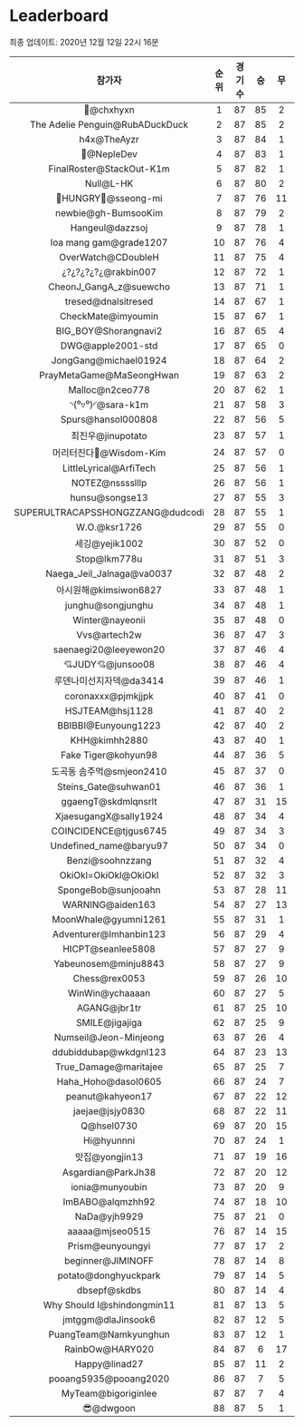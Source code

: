 # Leaderboard
최종 업데이트: 2020년 12월 12일 22시 16분




| 참가자 | 순위 | 경기수 | 승 | 무 | 패 | 승점 |
|:---:|:---:|:---:|:---:|:---:|:---:|:---:|
| 👑@chxhyxn | 1 | 87 | 85 | 2 | 0 | 257 |
| The Adelie Penguin@RubADuckDuck | 2 | 87 | 85 | 2 | 0 | 257 |
| h4x@TheAyzr | 3 | 87 | 84 | 1 | 2 | 253 |
| 🥈@NepleDev | 4 | 87 | 83 | 1 | 3 | 250 |
| FinalRoster@StackOut-K1m | 5 | 87 | 82 | 1 | 4 | 247 |
| Null@L-HK | 6 | 87 | 80 | 2 | 5 | 242 |
| 🍗HUNGRY🍗@sseong-mi | 7 | 87 | 76 | 11 | 0 | 239 |
| newbie@gh-BumsooKim | 8 | 87 | 79 | 2 | 6 | 239 |
| Hangeul@dazzsoj | 9 | 87 | 78 | 1 | 8 | 235 |
| loa mang gam@grade1207 | 10 | 87 | 76 | 4 | 7 | 232 |
| OverWatch@CDoubleH | 11 | 87 | 75 | 4 | 8 | 229 |
| ¿?¿?¿?¿?¿@rakbin007 | 12 | 87 | 72 | 1 | 14 | 217 |
| CheonJ_GangA_z@suewcho | 13 | 87 | 71 | 1 | 15 | 214 |
| tresed@dnalsitresed | 14 | 87 | 67 | 1 | 19 | 202 |
| CheckMate@imyoumin | 15 | 87 | 67 | 1 | 19 | 202 |
| BIG_BOY@Shorangnavi2 | 16 | 87 | 65 | 4 | 18 | 199 |
| DWG@apple2001-std | 17 | 87 | 65 | 0 | 22 | 195 |
| JongGang@michael01924 | 18 | 87 | 64 | 2 | 21 | 194 |
| PrayMetaGame@MaSeongHwan | 19 | 87 | 63 | 2 | 22 | 191 |
| Malloc@n2ceo778 | 20 | 87 | 62 | 1 | 24 | 187 |
| ◝(⁰▿⁰)◜@sara-k1m | 21 | 87 | 58 | 3 | 26 | 177 |
| Spurs@hansol000808 | 22 | 87 | 56 | 5 | 26 | 173 |
| 최진우@jinupotato | 23 | 87 | 57 | 1 | 29 | 172 |
| 머리터진다🤯@Wisdom-Kim | 24 | 87 | 57 | 0 | 30 | 171 |
| LittleLyrical@ArfiTech | 25 | 87 | 56 | 1 | 30 | 169 |
| NOTEZ@nsssslllp | 26 | 87 | 56 | 1 | 30 | 169 |
| hunsu@songse13 | 27 | 87 | 55 | 3 | 29 | 168 |
| SUPERULTRACAPSSHONGZZANG@dudcodi | 28 | 87 | 55 | 1 | 31 | 166 |
| W.O.@ksr1726 | 29 | 87 | 55 | 0 | 32 | 165 |
| 세깅@yejik1002 | 30 | 87 | 52 | 0 | 35 | 156 |
| Stop@lkm778u | 31 | 87 | 51 | 3 | 33 | 156 |
| Naega_Jeil_Jalnaga@va0037 | 32 | 87 | 48 | 2 | 37 | 146 |
| 아시원해@kimsiwon6827 | 33 | 87 | 48 | 1 | 38 | 145 |
| junghu@songjunghu | 34 | 87 | 48 | 1 | 38 | 145 |
| Winter@nayeonii | 35 | 87 | 48 | 0 | 39 | 144 |
| Vvs@artech2w | 36 | 87 | 47 | 3 | 37 | 144 |
| saenaegi20@leeyewon20 | 37 | 87 | 46 | 4 | 37 | 142 |
| 💘JUDY💘@junsoo08 | 38 | 87 | 46 | 4 | 37 | 142 |
| 루덴나미선지자덱@da3414 | 39 | 87 | 46 | 1 | 40 | 139 |
| coronaxxx@pjmkjjpk | 40 | 87 | 41 | 0 | 46 | 123 |
| HSJTEAM@hsj1128 | 41 | 87 | 40 | 2 | 45 | 122 |
| BBIBBI@Eunyoung1223 | 42 | 87 | 40 | 2 | 45 | 122 |
| KHH@kimhh2880 | 43 | 87 | 40 | 1 | 46 | 121 |
| Fake Tiger@kohyun98 | 44 | 87 | 36 | 5 | 46 | 113 |
| 도곡동 솜주먹@smjeon2410 | 45 | 87 | 37 | 0 | 50 | 111 |
| Steins_Gate@suhwan01 | 46 | 87 | 36 | 1 | 50 | 109 |
| ggaengT@skdmlqnsrlt | 47 | 87 | 31 | 15 | 41 | 108 |
| XjaesugangX@sally1924 | 48 | 87 | 34 | 4 | 49 | 106 |
| COINCIDENCE@tjgus6745 | 49 | 87 | 34 | 3 | 50 | 105 |
| Undefined_name@baryu97 | 50 | 87 | 34 | 0 | 53 | 102 |
| Benzi@soohnzzang | 51 | 87 | 32 | 4 | 51 | 100 |
| OkiOkl=OkiOkl@OkiOkl | 52 | 87 | 32 | 3 | 52 | 99 |
| SpongeBob@sunjooahn | 53 | 87 | 28 | 11 | 48 | 95 |
| WARNING@aiden163 | 54 | 87 | 27 | 13 | 47 | 94 |
| MoonWhale@gyumni1261 | 55 | 87 | 31 | 1 | 55 | 94 |
| Adventurer@Imhanbin123 | 56 | 87 | 29 | 4 | 54 | 91 |
| HICPT@seanlee5808 | 57 | 87 | 27 | 9 | 51 | 90 |
| Yabeunosem@minju8843 | 58 | 87 | 27 | 9 | 51 | 90 |
| Chess@rex0053 | 59 | 87 | 26 | 10 | 51 | 88 |
| WinWin@ychaaaan | 60 | 87 | 27 | 5 | 55 | 86 |
| AGANG@jbr1tr | 61 | 87 | 25 | 10 | 52 | 85 |
| SMILE@jigajiga | 62 | 87 | 25 | 9 | 53 | 84 |
| Numseil@Jeon-Minjeong | 63 | 87 | 26 | 4 | 57 | 82 |
| ddubiddubap@wkdgnl123 | 64 | 87 | 23 | 13 | 51 | 82 |
| True_Damage@maritajee | 65 | 87 | 25 | 7 | 55 | 82 |
| Haha_Hoho@dasol0605 | 66 | 87 | 24 | 7 | 56 | 79 |
| peanut@kahyeon17 | 67 | 87 | 22 | 12 | 53 | 78 |
| jaejae@jsjy0830 | 68 | 87 | 22 | 11 | 54 | 77 |
| Q@hsel0730 | 69 | 87 | 20 | 15 | 52 | 75 |
| Hi@hyunnni | 70 | 87 | 24 | 1 | 62 | 73 |
| 맛집@yongjin13 | 71 | 87 | 19 | 16 | 52 | 73 |
| Asgardian@ParkJh38 | 72 | 87 | 20 | 12 | 55 | 72 |
| ionia@munyoubin | 73 | 87 | 20 | 9 | 58 | 69 |
| ImBABO@alqmzhh92 | 74 | 87 | 18 | 10 | 59 | 64 |
| NaDa@yjh9929 | 75 | 87 | 21 | 0 | 66 | 63 |
| aaaaa@mjseo0515 | 76 | 87 | 14 | 15 | 58 | 57 |
| Prism@eunyoungyi | 77 | 87 | 17 | 2 | 68 | 53 |
| beginner@JIMINOFF | 78 | 87 | 14 | 8 | 65 | 50 |
| potato@donghyuckpark | 79 | 87 | 14 | 5 | 68 | 47 |
| dbsepf@skdbs | 80 | 87 | 14 | 4 | 69 | 46 |
| Why Should I@shindongmin11 | 81 | 87 | 13 | 5 | 69 | 44 |
| jmtggm@dlaJinsook6 | 82 | 87 | 12 | 5 | 70 | 41 |
| PuangTeam@Namkyunghun | 83 | 87 | 12 | 1 | 74 | 37 |
| RainbOw@HARY020 | 84 | 87 | 6 | 17 | 64 | 35 |
| Happy@linad27 | 85 | 87 | 11 | 2 | 74 | 35 |
| pooang5935@pooang2020 | 86 | 87 | 7 | 5 | 75 | 26 |
| MyTeam@bigoriginlee | 87 | 87 | 7 | 4 | 76 | 25 |
| 😎@dwgoon | 88 | 87 | 5 | 1 | 81 | 16 |